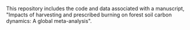 This repository includes the code and data associated with a manuscript, "Impacts of harvesting and prescribed burning on forest soil carbon dynamics: A global meta-analysis". 
